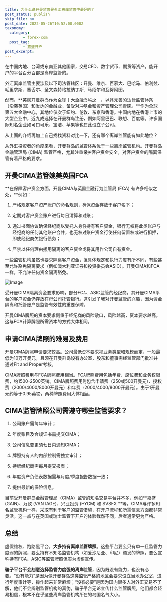 ```yaml
---
title: 为什么说开曼监管是外汇离岸监管中最好的？
post_status: publish
skip_file: no
post_date: 2022-05-26T10:52:00.000Z
taxonomy:
  category:
        - forex-com
  post_tag:
        - 嘉盛开户
post_excerpt: 
---
```

在中国内地、台湾或东南亚其他国家，交易CFD、数字货币、期货等资产，能开户的平台百分百都是离岸监管的。

外汇离岸监管主要涉及以下司法管辖区：开曼、维京、百慕大、巴哈马、伯利兹、毛里求斯、塞舌尔、圣文森特格拉纳丁斯、马绍尔和瓦努阿图。

然而，**英属开曼群岛作为全球十大金融岛屿之一，以其完善的法律监管体系（沿袭英国）和发达的金融业，备受对冲基金和资产管理公司青睐。**作为全球第五大金融中心，其地位仅次于纽约、伦敦、东京和香港。中国内地在香港上市的大型企业中，近九成选择在开曼群岛注册，例如阿里巴巴、联想、百度等。许多国际知名企业如可口可乐、宝洁、苹果等也在此设立子公司。

从上面的介绍再加上自己找找资料对比一下，还有哪个离岸监管能有如此地位？

从外汇投资者的角度来看，开曼群岛的监管体系优于一些离岸监管机构。开曼群岛金融管理局 (CIMA) 监管严格，尤其注重保护客户资金安全，对客户资金的隔离保管有着严格的要求。

## 开曼CIMA监管媲美英国FCA

**在保障客户资金方面，开曼CIMA与英国金融行为监管局 (FCA) 有许多相似之处，**例如：

1. 严格规定客户资产账户的命名规则，确保资金存放于客户名下；

1. 定期对客户资金账户进行每日清算和对账；

1. 通过书面协议确保经纪商以受托人身份持有客户资金，银行无权将此类账户与经纪商的任何其他账户合并，也无权对账户资金行使任何留置权或进行扣押，即使经纪商欠银行债务；

1. 严禁以任何理由挪用隔离的客户资金或将其用作公司自有资金。

一些监管机构虽然也要求隔离客户资金，但具体规定和执行力度有所不同，有些甚至允许豁免隔离要求（例如澳大利亚证券和投资委员会ASIC）。开曼CIMA和FCA一样，不允许任何资金隔离豁免。

![Image](https://prod-files-secure.s3.us-west-2.amazonaws.com/39ed1227-6d7d-4570-be36-9ccd4a2c4241/bd849744-3fcb-4a37-8312-357962c8f065/image.png?X-Amz-Algorithm=AWS4-HMAC-SHA256&X-Amz-Content-Sha256=UNSIGNED-PAYLOAD&X-Amz-Credential=ASIAZI2LB4666M6E475E%2F20250615%2Fus-west-2%2Fs3%2Faws4_request&X-Amz-Date=20250615T101350Z&X-Amz-Expires=3600&X-Amz-Security-Token=IQoJb3JpZ2luX2VjEFgaCXVzLXdlc3QtMiJHMEUCIBa3c4yusASTPrNcQgZ49U2swXV3yBdaabUJcjdijvgSAiEAqG8RxL2lM0Loz00zlLV9GwXfrQVWx1%2FF0owXG%2FmVOrMq%2FwMIQRAAGgw2Mzc0MjMxODM4MDUiDPOUyleldm74IvhTeircA9YmW8t0tTcf9R3NxpLUnucpwGxEG82%2B6iBsPGziRGzFVBhot5vAZXUfnJQA1dd9R7mWmHJgFVXXiXW965tqaYVyo2at17unbkVBzpzl3o7qDcHGpFoInJzbj0CflEK9AF7Pf4DWUlol08IDqjNOAuPOaFXQY0HcwsdQ56V3dcH6W%2Fo5az6kCYkozIWp6eEb9EGMlHmhyWBhLJa4wmWK%2F%2BpUFJXQT2dnAURGTzDw9baOg4gUKQVIsuq0JC%2FAS%2BPTg3MrB08hc6ePOtr%2B9OBRri05GE1tGgrSeuVhyqA3kIKlKhWL5Bk1OoBRFdJJv9JhpnhBqWfaEkaCSToWo73Mo1prHXBe93JdEPC71LEH5VSoa7SCC2Wuqe43wJjkfIByrTkBY41pbJqyvJvNx7u0IPvozptmkuhOdk79XabuCdBj5TktFB825aH%2FSPSYB7WDTARgEQPn0w6ZvAHilDcrH51naUdOXndTnsTAaesKiiqRG2%2BuiCZaFcBGpeVioZHRXw7wUh%2FwrU8wYsh8asO%2F%2FhkLApP7aGJvSZeFLcczhD4H9c7SKfEV7ewQTVUPXxrgHehzaE9Zvg5t4oJt1TQnm4brai512d1EbIv%2BLkC2vxLbU1jSXSVkR3pCURumMNzqucIGOqUBxMVUyIfkXTeJChesGJ2CtfaQUVj2rR3cRKppOPVhxkL%2F8KZC3Q3x79btm86WhfpMZEl4Uk2ywDqqPtSGSo0DD%2BJrZ6PrEXkkLxnGkoUdXhhBFOsay6pHtJR0fXsdgbNXezX%2FhC47zGsAqFUCaUvlZtT8C9vYKBjA%2FQ1ULNvz061kzaZ09ZT33xz4%2BrUYv%2BnyE%2FFpfao1wQ0SF3AbaiVLF9jpPpg0&X-Amz-Signature=3a13b96b600175b715ec98e8d2f3abb325fd040323ba0b889be4294a7228c624&X-Amz-SignedHeaders=host&x-amz-checksum-mode=ENABLED&x-id=GetObject)

受开曼CIMA隔离资金要求影响，部分FCA、ASIC监管的经纪商，其开曼CIMA平台的客户资金仍存放在母公司托管银行。这引发了我对开曼监管的兴趣，因为资金隔离和托管账户是监管有效性的重要保障。

开曼CIMA牌照的资本要求侧重于经纪商的风险敞口，风险越高，资本要求越高。这与FCA计算牌照所需资本的方式大体相同。

## **申请CIMA牌照的难易及费用**

开曼CIMA牌照申请要求较高。公司最低资本要求视业务类型和规模而定，一般最低为10万开曼元，且须在开曼群岛设有办公室，股东和董事需经监管部门批准并通过Fit and Proper考核。

CIMA牌照费用与FCA牌照费用相当。FCA牌照费用包括年费、席位费和业务权限费，约1500-2500英镑。CIMA牌照费用则包含申请费（250或500开曼元）、授权费（2000/4000/8000开曼元）和年费（2000/4000/8000开曼元）。由于1开曼元约等于0.95英镑，两种牌照费用大体相当。

## CIMA监管牌照公司需遵守哪些监管要求？

1. 公司账户需每年审计；

1. 年度账目及合规证书需提交CIMA；

1. 公司信息变更须七日内通知CIMA；

1. 牌照持有人的内部控制需独立审计；

1. 持牌经纪商需每月提交报表；

1. 年度资产负债表数据需与月度/季度报告数据一致；

1. 提供最新的保险信息。

目前受开曼群岛金融管理局（CIMA）监管的知名交易平台并不多，例如**嘉盛 (GAIN)、万致 (VANTAGE)、兴业投资 (HYCM) 和 SVSFX **等。CIMA与许多知名监管机构一样，采取有利于客户的监管措施，在开户流程和所需信息方面都非常灵活。这一点与在英国或瑞士监管下开户的体验截然不同，后者通常更为严格。

## 总结

虚假维权、跑路黑平台，**大多持有离岸监管牌照**。这些平台要么只有单一且监管力度弱的牌照，要么持有不知名监管机构（如爱沙尼亚、印尼）颁发的牌照，要么宣称持有FCA、ASIC等监管牌照但实为虚假宣传。

**骗子平台不会刻意选择监管力度强的离岸监管**，因为既没有能力，也没有必要。“没有能力”是因为像开曼群岛这类监管严格的地区会要求设立当地办公室、进行年度审计等，操作起来非常麻烦；“没有必要”是因为国内很多人对外汇交易不了解，他们不会辨别监管机构的真伪，骗子平台无论宣传什么监管牌照，他们都会轻易相信，根本不在乎这些离岸监管机构所在的岛国名气大小。